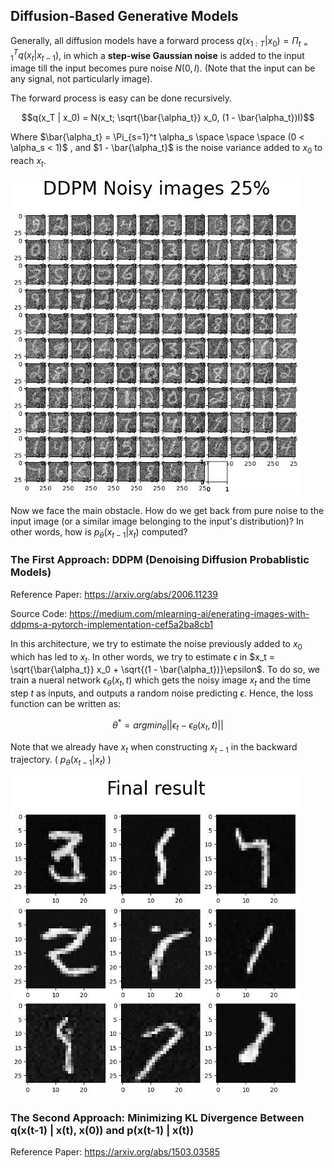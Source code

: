 ## Diffusion-Based Generative Models

Generally, all diffusion models have a forward process $q(x_{1:T} | x_0) = \Pi_{t = 1}^T q(x_t|x_{t-1})$, in which a **step-wise Gaussian noise** is added to the input image till the input becomes pure noise $N(0, I)$. (Note that the input can be any signal, not particularly image). 

The forward process is easy can be done recursively.

$$q(x_T | x_0) = N(x_t; \sqrt{\bar{\alpha_t}} x_0, (1 - \bar{\alpha_t})I)$$

Where $\bar{\alpha_t} = \Pi_{s=1}^t \alpha_s \space \space \space (0 < \alpha_s < 1)$ , and $1 - \bar{\alpha_t}$ is the noise variance added to $x_0$ to reach $x_t$.

![img0](./images/c1.JPG)

Now we face the main obstacle. How do we get back from pure noise to the input image (or a similar image belonging to the input's distribution)? In other words, how is $p_{\theta}(x_{t-1} | x_t)$ computed?


### The First Approach: DDPM (Denoising Diffusion Probablistic Models)

Reference Paper: https://arxiv.org/abs/2006.11239

Source Code: https://medium.com/mlearning-ai/enerating-images-with-ddpms-a-pytorch-implementation-cef5a2ba8cb1

In this architecture, we try to estimate the noise previously added to $x_0$ which has led to $x_t$. In other words, we try to estimate $\epsilon$ in $x_t = \sqrt{\bar{\alpha_t}} x_0 + \sqrt{(1 - \bar{\alpha_t})}\epsilon$. To do so, we train a nueral network $\epsilon_{\theta}(x_t, t)$ which gets the noisy image $x_t$ and the time step $t$ as inputs, and outputs a random noise predicting $\epsilon$. Hence, the loss function can be written as: 

$${\theta}^* = argmin_{\theta} || \epsilon_t - \epsilon_{\theta}(x_t, t) ||$$

Note that we already have $x_t$ when constructing $x_{t-1}$ in the backward trajectory. ( $p_{\theta}(x_{t-1} | x_t)$ )

![img0](./images/c2.JPG)

### The Second Approach: Minimizing KL Divergence Between q(x(t-1) | x(t), x(0)) and p(x(t-1) | x(t))

Reference Paper: https://arxiv.org/abs/1503.03585


